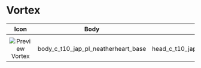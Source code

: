 # Vortex

| Icon | Body | Head | Arms
| :--: | :--: | :--: | :--:
| | | | | 
| ![Preview](https://static.wikia.nocookie.net/callofduty/images/0/0c/Vortex_Default_Skin_BO6.png/revision/latest?cb=20250201180651) <br>Vortex | body_c_t10_jap_pl_neatherheart_base | head_c_t10_jap_pl_neatherheart_base | vm_c_t10_jap_pl_neatherheart_base |
